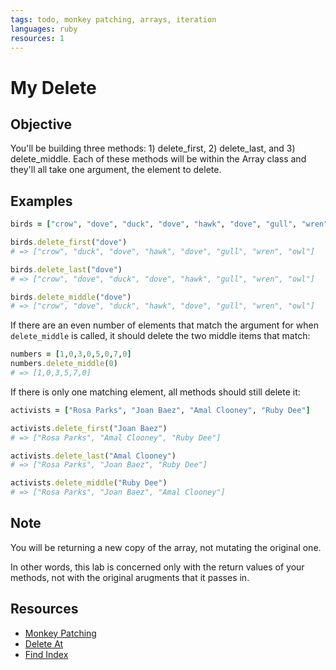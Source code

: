```yaml
---
tags: todo, monkey patching, arrays, iteration
languages: ruby
resources: 1
---
```


# My Delete

## Objective

You'll be building three methods: 1) delete_first, 2) delete_last, and 3) delete_middle. Each of these methods will be within the Array class and they'll all take one argument, the element to delete.

## Examples

```ruby
birds = ["crow", "dove", "duck", "dove", "hawk", "dove", "gull", "wren", "owl"]

birds.delete_first("dove")
# => ["crow", "duck", "dove", "hawk", "dove", "gull", "wren", "owl"]

birds.delete_last("dove")
# => ["crow", "dove", "duck", "dove", "hawk", "gull", "wren", "owl"]

birds.delete_middle("dove")
# => ["crow", "dove", "duck", "hawk", "dove", "gull", "wren", "owl"]
```

If there are an even number of elements that match the argument for when `delete_middle` is called, it should delete the two middle items that match:

```ruby
numbers = [1,0,3,0,5,0,7,0]
numbers.delete_middle(0)
# => [1,0,3,5,7,0]
```

If there is only one matching element, all methods should still delete it:

```ruby
activists = ["Rosa Parks", "Joan Baez", "Amal Clooney", "Ruby Dee"]

activists.delete_first("Joan Baez")
# => ["Rosa Parks", "Amal Clooney", "Ruby Dee"]

activists.delete_last("Amal Clooney")
# => ["Rosa Parks", "Joan Baez", "Ruby Dee"]

activists.delete_middle("Ruby Dee")
# => ["Rosa Parks", "Joan Baez", "Amal Clooney"]
```

## Note

You will be returning a new copy of the array, not mutating the original one. 

In other words, this lab is concerned only with the return values of your methods, not with the original arugments that it passes in.

## Resources
* [Monkey Patching](http://www.runtime-era.com/2012/12/reopen-and-modify-ruby-classes-monkey.html)
* [Delete At](http://apidock.com/ruby/Array/delete_at)
* [Find Index](http://apidock.com/ruby/Array/find_index)
